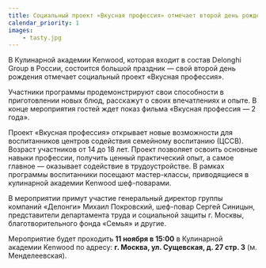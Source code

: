 ```yaml
---
title: Социальный проект «Вкусная профессия» отмечает второй день рождения
calendar_priority: 1 
images:
    - tasty.jpg
---
```


В Кулинарной академии Kenwood, которая входит в состав Delonghi Group в России, состоится большой праздник — свой
второй день рождения отмечает социальный проект «Вкусная профессия».

Участники программы продемонстрируют свои способности в приготовлении новых блюд, расскажут о своих впечатлениях
и опыте. В конце мероприятия гостей ждет показ фильма «Вкусная профессия — 2 года».

<!--more-->
Проект «Вкусная профессия» открывает новые возможности для воспитанников центров содействия семейному воспитанию (ЦССВ).
Возраст участников от 14 до 18 лет. Проект позволяет  освоить основные навыки профессии, получить ценный практический
опыт, а самое главное — оказывает содействие в трудоустройстве. В рамках программы воспитанники посещают мастер-классы,
приводящиеся в кулинарной академии Kenwood шеф-поварами.

В мероприятии примут участие генеральный директор группы компаний «Делонги» Михаил Покровский, шеф-повар Сергей Синицын,
представители департамента труда и социальной защиты г. Москвы, благотворительного фонда «Семья» и другие.

Мероприятие будет проходить **11 ноября в 15:00** в Кулинарной академии Kenwood по адресу: **г. Москва, ул. Сущевская,
д. 27 стр. 3** (м. Менделеевская).
